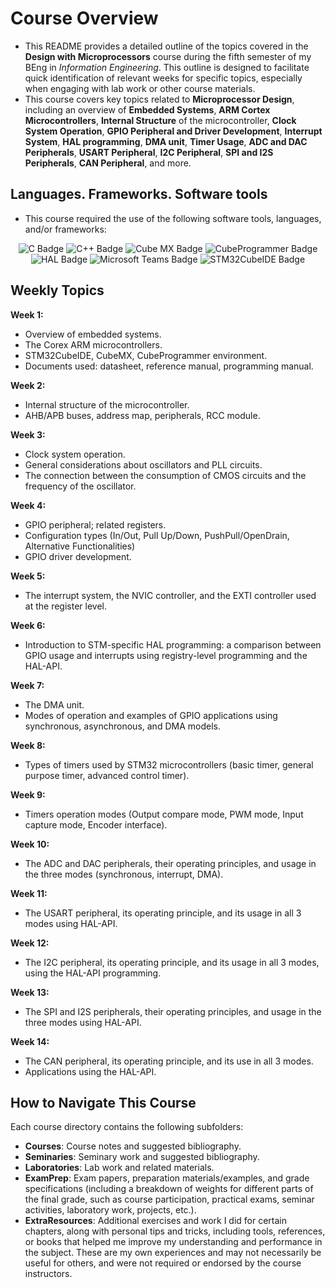 # Course Overview

- This README provides a detailed outline of the topics covered in the **Design with Microprocessors** course during the fifth semester of my BEng in _Information Engineering_. This outline is designed to facilitate quick identification of relevant weeks for specific topics, especially when engaging with lab work or other course materials.
- This course covers key topics related to **Microprocessor Design**, including an overview of **Embedded Systems**, **ARM Cortex Microcontrollers**, **Internal Structure** of the microcontroller, **Clock System Operation**, **GPIO Peripheral and Driver Development**, **Interrupt System**, **HAL programming**, **DMA unit**, **Timer Usage**, **ADC and DAC Peripherals**, **USART Peripheral**, **I2C Peripheral**, **SPI and I2S Peripherals**, **CAN Peripheral**, and more.

## Languages. Frameworks. Software tools

- This course required the use of the following software tools, languages, and/or frameworks:

<div align="center">
  
<p>
  <img alt="C Badge" src="https://img.shields.io/badge/Programming Language-%238A9BAC?style=for-the-badge&logo=c&logoColor=white">
  <img alt="C++ Badge" src="https://img.shields.io/badge/C++-%2300599C?style=for-the-badge&logo=cplusplus&logoColor=white">
  <img alt="Cube MX Badge" src="https://img.shields.io/badge/Cube MX-%2303234B?style=for-the-badge&logo=cubemx&logoColor=white">
  <img alt="CubeProgrammer Badge" src="https://img.shields.io/badge/CubeProgrammer-%230080FF?style=for-the-badge&logo=cubeprogrammer&logoColor=white">
  <img alt="HAL Badge" src="https://img.shields.io/badge/HAL software subsystem-%23007ACC?style=for-the-badge&logo=halss&logoColor=white">
  <img alt="Microsoft Teams Badge" src="https://img.shields.io/badge/Microsoft Teams-%23626EAF?style=for-the-badge&logo=microsoftteams&logoColor=white">
  <img alt="STM32CubeIDE Badge" src="https://img.shields.io/badge/STM32CubeIDE-%23003B75?style=for-the-badge&logo=stm32cube&logoColor=white">
</p>
  
</div>

## Weekly Topics

**Week 1:** 
- Overview of embedded systems.
- The Corex ARM microcontrollers.
- STM32CubeIDE, CubeMX, CubeProgrammer environment.
- Documents used: datasheet, reference manual, programming manual.

**Week 2:**
- Internal structure of the microcontroller.
- AHB/APB buses, address map, peripherals, RCC module.

**Week 3:**
- Clock system operation.
- General considerations about oscillators and PLL circuits.
- The connection between the consumption of CMOS circuits and the frequency of the oscillator.

**Week 4:**
- GPIO peripheral; related registers.
- Configuration types (In/Out, Pull Up/Down, PushPull/OpenDrain, Alternative Functionalities)
- GPIO driver development.

**Week 5:**
- The interrupt system, the NVIC controller, and the EXTI controller used at the register level.

**Week 6:**
- Introduction to STM-specific HAL programming: a comparison between GPIO usage and interrupts using registry-level programming and the HAL-API.

**Week 7:**
- The DMA unit.
- Modes of operation and examples of GPIO applications using synchronous, asynchronous, and DMA models.

**Week 8:**
- Types of timers used by STM32 microcontrollers (basic timer, general purpose timer, advanced control timer).

**Week 9:**
- Timers operation modes (Output compare mode, PWM mode, Input capture mode, Encoder interface).

**Week 10:**
- The ADC and DAC peripherals, their operating principles, and usage in the three modes (synchronous, interrupt, DMA).

**Week 11:**
- The USART peripheral, its operating principle, and its usage in all 3 modes using HAL-API.

**Week 12:**
- The I2C peripheral, its operating principle, and its usage in all 3 modes, using the HAL-API programming.

**Week 13:**
- The SPI and I2S peripherals, their operating principles, and usage in the three modes using HAL-API.

**Week 14:**
- The CAN peripheral, its operating principle, and its use in all 3 modes.
- Applications using the HAL-API.

## How to Navigate This Course

Each course directory contains the following subfolders:

- **Courses**: Course notes and suggested bibliography.
- **Seminaries**: Seminary work and suggested bibliography.
- **Laboratories**: Lab work and related materials.
- **ExamPrep**: Exam papers, preparation materials/examples, and grade specifications (including a breakdown of weights for different parts of the final grade, such as course participation, practical exams, seminar activities, laboratory work, projects, etc.).
- **ExtraResources**: Additional exercises and work I did for certain chapters, along with personal tips and tricks, including tools, references, or books that helped me improve my understanding and performance in the subject. These are my own experiences and may not necessarily be useful for others, and were not required or endorsed by the course instructors.
